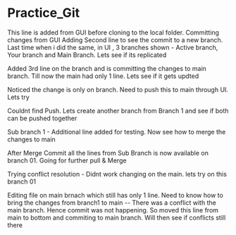 # Practice_Git







This line is added from GUI before cloning to the local folder. Committing changes from GUI
Adding Second line to see the commit to a new branch. Last time when i did the same, in UI , 3 branches shown - Active branch, Your branch and Main Branch. Lets see if its replicated 

Added 3rd line on the branch and is committing the changes to main branch. Till now the main had only 1 line. Lets see if it gets updted 

Noticed the change is only on branch. Need to push this to main through UI. Lets try

Couldnt find Push. Lets create another branch from Branch 1 and see if both can be pushed together

Sub branch 1 - Additional line added for testing. Now see how to merge the changes to main

After Merge Commit all the lines from Sub Branch is now available on branch 01. Going for further pull & Merge 

Trying conflict resolution - Didnt work changing on the main. lets try on this branch 01


Editing file on main brnach which still has only 1 line. Need to know how to bring the changes from branch1 to main -- There was a conflict with the main branch. Hence commit was not happening. So moved this line from main to bottom and commiting to main branch. Will then see if conflicts still there
